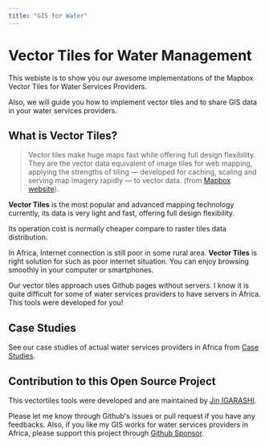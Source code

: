 ```yaml
---
title: "GIS for Water"
---
```


# Vector Tiles for Water Management

This webiste is to show you our awesome implementations of the Mapbox Vector Tiles for Water Services Providers.

Also, we will guide you how to implement vector tiles and to share GIS data in your water services providers.

## What is Vector Tiles?

> Vector tiles make huge maps fast while offering full design flexibility. They are the vector data equivalent of image tiles for web mapping, applying the strengths of tiling — developed for caching, scaling and serving map imagery rapidly — to vector data. (from [Mapbox website](https://docs.mapbox.com/vector-tiles/reference/)).

**Vector Tiles** is the most popular and advanced mapping technology currently, its data is very light and fast, offering full design flexibility. 

Its operation cost is normally cheaper compare to raster tiles data distribution.

In Africa, Internet connection is still poor in some rural area. **Vector Tiles** is right solution for such as poor internet situation. You can enjoy browsing smoothly in your computer or smartphones.

Our vector tiles approach uses Github pages without servers. I know it is quite difficult for some of water services providers to have servers in Africa. This tools were developed for you!

## Case Studies
See our case studies of actual water services providers in Africa from [Case Studies](./casestudies).

## Contribution to this Open Source Project
This vectortiles tools were developed and are maintained by [Jin IGARASHI](https://jin-igarashi.me/en). 

Please let me know through Github's issues or pull request if you have any feedbacks. Also, if you like my GIS works for water services providers in Africa, please support this project through [Github Sponsor](https://github.com/sponsors/JinIgarashi).
